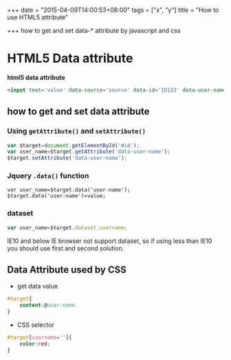 +++
date = "2015-04-09T14:00:53+08:00"
tags = ["x", "y"]
title = "How to use HTML5 attribute"

+++
how to get and set data-* attribute by javascript and css<!--more-->

# HTML5 Data attribute
**html5 data attribute**
```html
<input text='value' data-source='source' data-id='ID123' data-user-name='jane'>
```

## how to get and set data attribute 

### Using `getAttribute()` and `setAttribute()`
```javascript
var $target=document.getElementById('#id');
var user_name=$target.getAttribute('data-user-name');
$target.setAttribute('data-user-name');
```

### Jquery `.data()` function
```javascirpt
var user_name=$target.data('user-name');
$target.data('user-name')=value;
```

### dataset
```javascript
var user_name=$target.dataset.username;
```
IE10 and below IE browser not support dataset, so if using less than IE10 you should use first and second solution.

## Data Attribute used by CSS
- get data value
```css
#target{
    content:@user-name
}
```

- CSS selector

```css
#target[username='']{
    color:red;
}
```